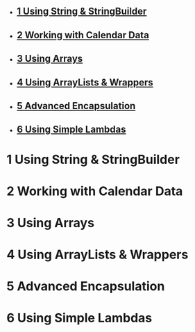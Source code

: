 - ## [1 Using String & StringBuilder](#1_Using_String_&_StringBuilder)
- ## [2 Working with Calendar Data](#2_Working_with_Calendar_Data)
- ## [3 Using Arrays](#3_Using_Arrays)
- ## [4 Using ArrayLists & Wrappers](#4_Using_ArrayLists_&_Wrappers)
- ## [5 Advanced Encapsulation](#5_Advanced_Encapsulation)
- ## [6 Using Simple Lambdas](#6_Using_Simple_Lambdas)


# <a name="1_Using_String_&_StringBuilder"></a> 1 Using String & StringBuilder

# <a name="2_Working_with_Calendar_Data"></a> 2 Working with Calendar Data

# <a name="3_Using_Arrays"></a> 3 Using Arrays

# <a name="4_Using_ArrayLists_&_Wrappers"></a> 4 Using ArrayLists & Wrappers

# <a name="5_Advanced_Encapsulation"></a> 5 Advanced Encapsulation

# <a name="6_Using_Simple_Lambdas"></a> 6 Using Simple Lambdas

